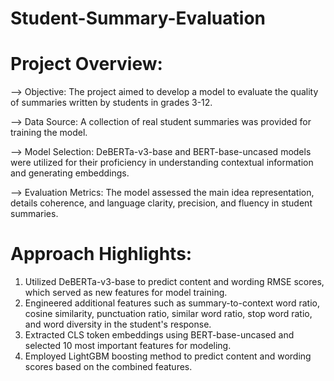 # Student-Summary-Evaluation

# Project Overview:

--> Objective: The project aimed to develop a model to evaluate the quality of summaries written by students in grades 3-12.

--> Data Source: A collection of real student summaries was provided for training the model.

--> Model Selection: DeBERTa-v3-base and BERT-base-uncased models were utilized for their proficiency in understanding contextual information and generating embeddings.

--> Evaluation Metrics: The model assessed the main idea representation, details coherence, and language clarity, precision, and fluency in student summaries.


# Approach Highlights:
1. Utilized DeBERTa-v3-base to predict content and wording RMSE scores, which served as new features for model training.
2. Engineered additional features such as summary-to-context word ratio, cosine similarity, punctuation ratio, similar word ratio, stop word ratio, and word diversity in the student's response.
3. Extracted CLS token embeddings using BERT-base-uncased and selected 10 most important features for modeling.
4. Employed LightGBM boosting method to predict content and wording scores based on the combined features.

